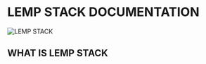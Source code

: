 # LEMP STACK DOCUMENTATION
![LEMP STACK](https://github.com/sheezylion/LEMP-STACK/assets/142250556/8f56b168-dd72-4416-9dc7-2e84b29b4fa7)

## WHAT IS LEMP STACK
